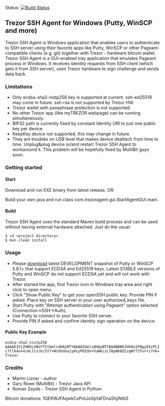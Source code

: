 Status: [![Build Status](https://travis-ci.org/martin-lizner/trezor-ssh-agent.svg?branch=master)](https://travis-ci.org/martin-lizner/trezor-ssh-agent)

## Trezor SSH Agent for Windows (Putty, WinSCP and more) 
Trezor SSH Agent is Windows application that enables users to authenticate to SSH server using their favorite apps like Putty, WinSCP or other Pageant-compatible clients (e.g. git) together with Trezor - hardware bitcoin wallet.
Trezor SSH Agent is a GUI-enabled tray application that emulates Pageant process in Windows. It receives identity requests from SSH client (which gets it from SSH server), uses Trezor hardware to sign challenge and sends data back.

### Limitations
* Only ecdsa-sha2-nistp256 key is supported at current. ssh-ed25519 may come in future. ssh-rsa is not supported by Trezor HW.
* Trezor wallet with passphrase protection is not supported.
* No other Trezor app (like myTREZOR webpage) can be running simultaneously.
* BIP32 path is currently fixed by constant Identity URI to just one public key per device.
* KeepKey device not supported, this may change in future.
* They are troubles on USB level that makes device deattach from time to time. Unplug&plug device or/and restart Trezor SSH Agent to workaround it. This problem will be hopefully fixed by MultiBit guys soon.

### Getting started

#### Start

Download and run EXE binary from latest release. OR:

Build your own java and run class com.trezoragent.gui.StartAgentGUI main.

#### Build
Trezor SSH Agent uses the standard Maven build process and can be used without having external hardware attached. Just do the usual:

```
$ cd <project directory>
$ mvn clean install
```

### Usage
* Please  [download](http://www.chiark.greenend.org.uk/~sgtatham/putty/download.html) latest DEVELOPMENT snapshot of Putty or WinSCP 5.8.1+ that support ECDSA and Ed25519 keys. Latest STABLE versions of Putty and WinSCP do not support ECDSA yet and will not work with Trezor.
* After started the app, find Trezor icon in Windows tray area and right click to open menu.
* Click "Show Public Key" to get your openSSH public key. Provide PIN if asked. Place key on SSH server in your user authorized_keys file.
* Start Putty with "Attempt authentication using Pageant" option selected (Connection->SSH->Auth).
* Use Putty to connect to your favorite SSH server.
* Provide PIN if asked and confirm identity sign operation on the device.

#### Public Key Example
`ecdsa-sha2-nistp256 AAAAE2VjZHNhLXNoYTItbmlzdHAyNTYAAAAIbmlzdHAyNTYAAABBBKJHh8o1FNgyEXzPLIc7tlk4n+4/mLlCs/m/SY7+WsUhdoajyHiyP0Zdo+VuWAizLTApW68QIzqWY73fur+i7nk= Trezor`

### Credits
* Martin Lizner - author
* Gary Rowe (MultiBit) - Trezor Java API
* Roman Zeyde - Trezor SSH Agent in Python

Bitcoin donations: 1QEKWJFAqwkCxPotJoGpfaFDnaShjiNtb5 
